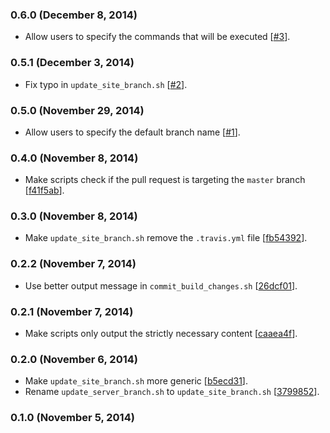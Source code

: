 ### 0.6.0 (December 8, 2014)

* Allow users to specify the commands that will be executed
  [[#3](https://github.com/h5bp-bot/scripts/issues/3)].

### 0.5.1 (December 3, 2014)

* Fix typo in `update_site_branch.sh`
  [[#2](https://github.com/h5bp-bot/scripts/issues/2)].

### 0.5.0 (November 29, 2014)

* Allow users to specify the default branch name
  [[#1](https://github.com/h5bp-bot/scripts/issues/1)].

### 0.4.0 (November 8, 2014)

* Make scripts check if the pull request is targeting the `master` branch
  [[f41f5ab](https://github.com/h5bp-bot/scripts/commit/f41f5abe982971342fa9b1de6fee4cdc58a28b7d)].

### 0.3.0 (November 8, 2014)

* Make `update_site_branch.sh` remove the `.travis.yml` file
  [[fb54392](https://github.com/h5bp-bot/scripts/commit/fb54392f89d99a7dcc4bf268580cf28bbc59fcb9)].

### 0.2.2 (November 7, 2014)

* Use better output message in `commit_build_changes.sh`
  [[26dcf01](https://github.com/h5bp-bot/scripts/commit/26dcf013a24e6a99e8d057939915e98d04f70ffe)].

### 0.2.1 (November 7, 2014)

* Make scripts only output the strictly necessary content
  [[caaea4f](https://github.com/h5bp-bot/scripts/commit/caaea4f09687a906fb99b48a4b46e48ec00632c6)].

### 0.2.0 (November 6, 2014)

* Make `update_site_branch.sh` more generic
  [[b5ecd31](https://github.com/h5bp-bot/scripts/commit/b5ecd3196e43001719461ad2a4f945972d789f2f)].
* Rename `update_server_branch.sh` to `update_site_branch.sh`
  [[3799852](https://github.com/h5bp-bot/scripts/commit/3799852850e3790984f780252d4143aeda2ed127)].

### 0.1.0 (November 5, 2014)
